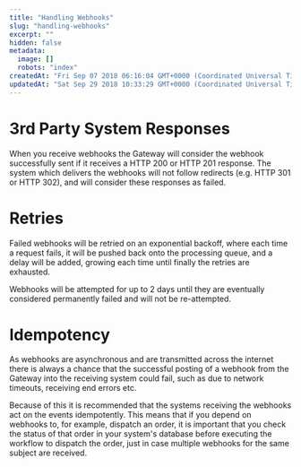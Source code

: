 ```yaml
---
title: "Handling Webhooks"
slug: "handling-webhooks"
excerpt: ""
hidden: false
metadata: 
  image: []
  robots: "index"
createdAt: "Fri Sep 07 2018 06:16:04 GMT+0000 (Coordinated Universal Time)"
updatedAt: "Sat Sep 29 2018 10:33:29 GMT+0000 (Coordinated Universal Time)"
---
```

# 3rd Party System Responses

When you receive webhooks the Gateway will consider the webhook successfully sent if it receives a HTTP 200 or HTTP 201 response. The system which delivers the webhooks will not follow redirects (e.g. HTTP 301 or HTTP 302), and will consider these responses as failed.

# Retries

Failed webhooks will be retried on an exponential backoff, where each time a request fails, it will be pushed back onto the processing queue, and a delay will be added, growing each time until finally the retries are exhausted.

Webhooks will be attempted for up to 2 days until they are eventually considered permanently failed and will not be re-attempted.

# Idempotency

As webhooks are asynchronous and are transmitted across the internet there is always a chance that the successful posting of a webhook from the Gateway into the receiving system could fail, such as due to network timeouts, receiving end errors etc.

Because of this it is recommended that the systems receiving the webhooks act on the events idempotently. This means that if you depend on webhooks to, for example, dispatch an order, it is important that you check the status of that order in your system's database before executing the workflow to dispatch the order, just in case multiple webhooks for the same subject are received.
